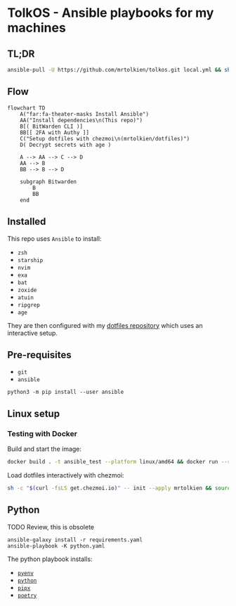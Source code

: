 # TolkOS - Ansible playbooks for my machines

## TL;DR

```sh
ansible-pull -U https://github.com/mrtolkien/tolkos.git local.yml && sh -c "$(curl -fsLS get.chezmoi.io)" -- init --apply mrtolkien
```

## Flow

```mermaid
flowchart TD
    A("far:fa-theater-masks Install Ansible")
    AA("Install dependencies\n(This repo)")
    B[( BitWarden CLI )]
    BB[[ 2FA with Authy ]]
    C("Setup dotfiles with chezmoi\n(mrtolkien/dotfiles)")
    D( Decrypt secrets with age )

    A --> AA --> C --> D
    AA --> B
    BB --> B --> D

    subgraph Bitwarden
        B
        BB
    end
```

## Installed

This repo uses `Ansible` to install:

- `zsh`
- `starship`
- `nvim`
- `exa`
- `bat`
- `zoxide`
- `atuin`
- `ripgrep`
- `age`

They are then configured with my [dotfiles repository](https://github.com/mrtolkien/dotfiles) which uses an interactive setup.

## Pre-requisites

- `git`
- `ansible`

```shell
python3 -m pip install --user ansible
```

## Linux setup

### Testing with Docker

Build and start the image:

```sh
docker build . -t ansible_test --platform linux/amd64 && docker run --rm -it --platform linux/amd64 ansible_test
```

Load dotfiles interactively with chezmoi:

```sh
sh -c "$(curl -fsLS get.chezmoi.io)" -- init --apply mrtolkien && source ~/.zshrc
```

## Python

TODO Review, this is obsolete

```shell
ansible-galaxy install -r requirements.yaml
ansible-playbook -K python.yaml
```

The python playbook installs:

- [`pyenv`](https://github.com/pyenv/pyenv)
- [`python`](https://en.wikipedia.org/wiki/Python_(programming_language))
- [`pipx`](https://github.com/pypa/pipx)
- [`poetry`](https://python-poetry.org/)
